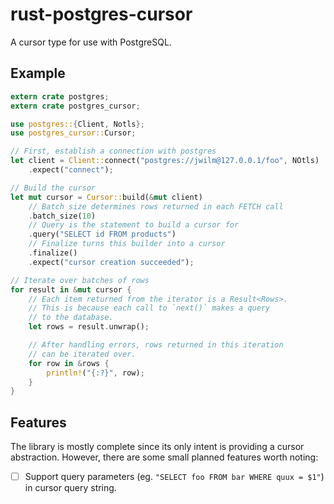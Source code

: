rust-postgres-cursor
====================

A cursor type for use with PostgreSQL.

## Example

```rust
extern crate postgres;
extern crate postgres_cursor;

use postgres::{Client, Notls};
use postgres_cursor::Cursor;

// First, establish a connection with postgres
let client = Client::connect("postgres://jwilm@127.0.0.1/foo", NOtls)
    .expect("connect");

// Build the cursor
let mut cursor = Cursor::build(&mut client)
    // Batch size determines rows returned in each FETCH call
    .batch_size(10)
    // Query is the statement to build a cursor for
    .query("SELECT id FROM products")
    // Finalize turns this builder into a cursor
    .finalize()
    .expect("cursor creation succeeded");

// Iterate over batches of rows
for result in &mut cursor {
    // Each item returned from the iterator is a Result<Rows>.
    // This is because each call to `next()` makes a query
    // to the database.
    let rows = result.unwrap();

    // After handling errors, rows returned in this iteration
    // can be iterated over.
    for row in &rows {
        println!("{:?}", row);
    }
}
```

## Features

The library is mostly complete since its only intent is providing a cursor
abstraction. However, there are some small planned features worth noting:

- [ ] Support query parameters (eg. `"SELECT foo FROM bar WHERE quux = $1"`) in
      cursor query string.
